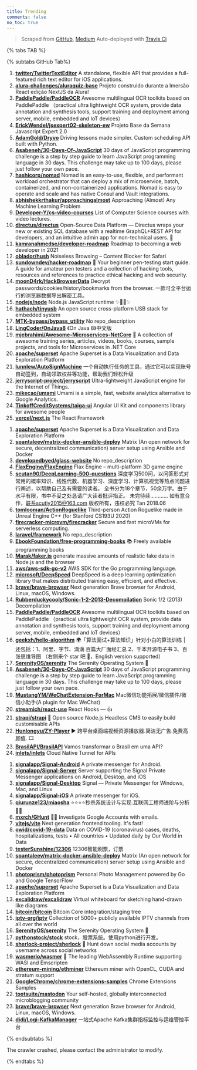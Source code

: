 ```yaml
---
title: Trending
comments: false
no_toc: true
---
```


> Scraped from [GitHub](https://github.com/trending), [Medium](https://medium.com/topic/popular)
Auto-deployed with [Travis Ci](https://travis-ci.org/)

{% tabs TAB %}
<!-- tab GitHub -->
{% subtabs GitHub Tab%}
<!-- tab Daily -->
1. [**twitter/TwitterTextEditor**](https://github.com/twitter/TwitterTextEditor)
A standalone, flexible API that provides a full-featured rich text editor for iOS applications.
2. [**alura-challenges/aluraquiz-base**](https://github.com/alura-challenges/aluraquiz-base)
Projeto construido durante a Imersão React edição NextJS da Alura!
3. [**PaddlePaddle/PaddleOCR**](https://github.com/PaddlePaddle/PaddleOCR)
Awesome multilingual OCR toolkits based on PaddlePaddle （practical ultra lightweight OCR system, provide data annotation and synthesis tools, support training and deployment among server, mobile, embedded and IoT devices）
4. [**ErickWendel/jsexpert02-skeleton-ew**](https://github.com/ErickWendel/jsexpert02-skeleton-ew)
Projeto Base da Semana Javascript Expert 2.0
5. [**AdamGold/Dryvo**](https://github.com/AdamGold/Dryvo)
Driving lessons made simpler. Custom scheduling API built with Python.
6. [**Asabeneh/30-Days-Of-JavaScript**](https://github.com/Asabeneh/30-Days-Of-JavaScript)
30 days of JavaScript programming challenge is a step by step guide to learn JavaScript programming language in 30 days. This challenge may take up to 100 days, please just follow your own pace.
7. [**hashicorp/nomad**](https://github.com/hashicorp/nomad)
Nomad is an easy-to-use, flexible, and performant workload orchestrator that can deploy a mix of microservice, batch, containerized, and non-containerized applications. Nomad is easy to operate and scale and has native Consul and Vault integrations.
8. [**abhishekkrthakur/approachingalmost**](https://github.com/abhishekkrthakur/approachingalmost)
Approaching (Almost) Any Machine Learning Problem
9. [**Developer-Y/cs-video-courses**](https://github.com/Developer-Y/cs-video-courses)
List of Computer Science courses with video lectures.
10. [**directus/directus**](https://github.com/directus/directus)
Open-Source Data Platform — Directus wraps your new or existing SQL database with a realtime GraphQL+REST API for developers, and an intuitive admin app for non-technical users. 🐰
11. [**kamranahmedse/developer-roadmap**](https://github.com/kamranahmedse/developer-roadmap)
Roadmap to becoming a web developer in 2021
12. [**oblador/hush**](https://github.com/oblador/hush)
Noiseless Browsing – Content Blocker for Safari
13. [**sundowndev/hacker-roadmap**](https://github.com/sundowndev/hacker-roadmap)
📌 Your beginner pen-testing start guide. A guide for amateur pen testers and a collection of hacking tools, resources and references to practice ethical hacking and web security.
14. [**moonD4rk/HackBrowserData**](https://github.com/moonD4rk/HackBrowserData)
Decrypt passwords/cookies/history/bookmarks from the browser. 一款可全平台运行的浏览器数据导出解密工具。
15. [**nodejs/node**](https://github.com/nodejs/node)
Node.js JavaScript runtime ✨🐢🚀✨
16. [**hathach/tinyusb**](https://github.com/hathach/tinyusb)
An open source cross-platform USB stack for embedded system
17. [**MTK-bypass/bypass_utility**](https://github.com/MTK-bypass/bypass_utility)
No repo_description
18. [**LingCoder/OnJava8**](https://github.com/LingCoder/OnJava8)
《On Java 8》中文版
19. [**mjebrahimi/Awesome-Microservices-NetCore**](https://github.com/mjebrahimi/Awesome-Microservices-NetCore)
💎 A collection of awesome training series, articles, videos, books, courses, sample projects, and tools for Microservices in .NET Core
20. [**apache/superset**](https://github.com/apache/superset)
Apache Superset is a Data Visualization and Data Exploration Platform
21. [**lunnlew/AutoSignMachine**](https://github.com/lunnlew/AutoSignMachine)
一个自动执行任务的工具，通过它可以实现账号自动签到，自动领取权益等功能，帮助我们轻松升级
22. [**jerryscript-project/jerryscript**](https://github.com/jerryscript-project/jerryscript)
Ultra-lightweight JavaScript engine for the Internet of Things.
23. [**mikecao/umami**](https://github.com/mikecao/umami)
Umami is a simple, fast, website analytics alternative to Google Analytics.
24. [**TinkoffCreditSystems/taiga-ui**](https://github.com/TinkoffCreditSystems/taiga-ui)
Angular UI Kit and components library for awesome people
25. [**vercel/next.js**](https://github.com/vercel/next.js)
The React Framework
<!-- endtab -->
<!-- tab Weekly -->
1. [**apache/superset**](https://github.com/apache/superset)
Apache Superset is a Data Visualization and Data Exploration Platform
2. [**spantaleev/matrix-docker-ansible-deploy**](https://github.com/spantaleev/matrix-docker-ansible-deploy)
Matrix (An open network for secure, decentralized communication) server setup using Ansible and Docker
3. [**developedbyed/glass-website**](https://github.com/developedbyed/glass-website)
No repo_description
4. [**FlaxEngine/FlaxEngine**](https://github.com/FlaxEngine/FlaxEngine)
Flax Engine – multi-platform 3D game engine
5. [**scutan90/DeepLearning-500-questions**](https://github.com/scutan90/DeepLearning-500-questions)
深度学习500问，以问答形式对常用的概率知识、线性代数、机器学习、深度学习、计算机视觉等热点问题进行阐述，以帮助自己及有需要的读者。 全书分为18个章节，50余万字。由于水平有限，书中不妥之处恳请广大读者批评指正。 未完待续............ 如有意合作，联系scutjy2015@163.com 版权所有，违权必究 Tan 2018.06
6. [**tomlooman/ActionRoguelike**](https://github.com/tomlooman/ActionRoguelike)
Third-person Action Roguelike made in Unreal Engine C++ (for Stanford CS193U 2020)
7. [**firecracker-microvm/firecracker**](https://github.com/firecracker-microvm/firecracker)
Secure and fast microVMs for serverless computing.
8. [**laravel/framework**](https://github.com/laravel/framework)
No repo_description
9. [**EbookFoundation/free-programming-books**](https://github.com/EbookFoundation/free-programming-books)
📚 Freely available programming books
10. [**Marak/faker.js**](https://github.com/Marak/faker.js)
generate massive amounts of realistic fake data in Node.js and the browser
11. [**aws/aws-sdk-go-v2**](https://github.com/aws/aws-sdk-go-v2)
AWS SDK for the Go programming language.
12. [**microsoft/DeepSpeed**](https://github.com/microsoft/DeepSpeed)
DeepSpeed is a deep learning optimization library that makes distributed training easy, efficient, and effective.
13. [**brave/brave-browser**](https://github.com/brave/brave-browser)
Next generation Brave browser for Android, Linux, macOS, Windows.
14. [**Rubberduckycooly/Sonic-1-2-2013-Decompilation**](https://github.com/Rubberduckycooly/Sonic-1-2-2013-Decompilation)
Sonic 1/2 (2013) Decompilation
15. [**PaddlePaddle/PaddleOCR**](https://github.com/PaddlePaddle/PaddleOCR)
Awesome multilingual OCR toolkits based on PaddlePaddle （practical ultra lightweight OCR system, provide data annotation and synthesis tools, support training and deployment among server, mobile, embedded and IoT devices）
16. [**geekxh/hello-algorithm**](https://github.com/geekxh/hello-algorithm)
🌍「算法面试+算法知识」针对小白的算法训练 | 还包括：1、阿里、字节、滴滴 百篇大厂面经汇总 2、千本开源电子书 3、百张思维导图 （右侧来个 star 吧 🌹，English version supported）
17. [**SerenityOS/serenity**](https://github.com/SerenityOS/serenity)
The Serenity Operating System 🐞
18. [**Asabeneh/30-Days-Of-JavaScript**](https://github.com/Asabeneh/30-Days-Of-JavaScript)
30 days of JavaScript programming challenge is a step by step guide to learn JavaScript programming language in 30 days. This challenge may take up to 100 days, please just follow your own pace.
19. [**MustangYM/WeChatExtension-ForMac**](https://github.com/MustangYM/WeChatExtension-ForMac)
Mac微信功能拓展/微信插件/微信小助手(A plugin for Mac WeChat)
20. [**streamich/react-use**](https://github.com/streamich/react-use)
React Hooks — 👍
21. [**strapi/strapi**](https://github.com/strapi/strapi)
🚀 Open source Node.js Headless CMS to easily build customisable APIs
22. [**Hunlongyu/ZY-Player**](https://github.com/Hunlongyu/ZY-Player)
▶️ 跨平台桌面端视频资源播放器.简洁无广告.免费高颜值. 🎞
23. [**BrasilAPI/BrasilAPI**](https://github.com/BrasilAPI/BrasilAPI)
Vamos transformar o Brasil em uma API?
24. [**inlets/inlets**](https://github.com/inlets/inlets)
Cloud Native Tunnel for APIs
<!-- endtab -->
<!-- tab Monthly -->
1. [**signalapp/Signal-Android**](https://github.com/signalapp/Signal-Android)
A private messenger for Android.
2. [**signalapp/Signal-Server**](https://github.com/signalapp/Signal-Server)
Server supporting the Signal Private Messenger applications on Android, Desktop, and iOS
3. [**signalapp/Signal-Desktop**](https://github.com/signalapp/Signal-Desktop)
Signal — Private Messenger for Windows, Mac, and Linux
4. [**signalapp/Signal-iOS**](https://github.com/signalapp/Signal-iOS)
A private messenger for iOS.
5. [**qiurunze123/miaosha**](https://github.com/qiurunze123/miaosha)
⭐⭐⭐⭐秒杀系统设计与实现.互联网工程师进阶与分析🙋🐓
6. [**mxrch/GHunt**](https://github.com/mxrch/GHunt)
🕵️‍♂️ Investigate Google Accounts with emails.
7. [**vitejs/vite**](https://github.com/vitejs/vite)
Next generation frontend tooling. It's fast!
8. [**owid/covid-19-data**](https://github.com/owid/covid-19-data)
Data on COVID-19 (coronavirus) cases, deaths, hospitalizations, tests • All countries • Updated daily by Our World in Data
9. [**testerSunshine/12306**](https://github.com/testerSunshine/12306)
12306智能刷票，订票
10. [**spantaleev/matrix-docker-ansible-deploy**](https://github.com/spantaleev/matrix-docker-ansible-deploy)
Matrix (An open network for secure, decentralized communication) server setup using Ansible and Docker
11. [**photoprism/photoprism**](https://github.com/photoprism/photoprism)
Personal Photo Management powered by Go and Google TensorFlow
12. [**apache/superset**](https://github.com/apache/superset)
Apache Superset is a Data Visualization and Data Exploration Platform
13. [**excalidraw/excalidraw**](https://github.com/excalidraw/excalidraw)
Virtual whiteboard for sketching hand-drawn like diagrams
14. [**bitcoin/bitcoin**](https://github.com/bitcoin/bitcoin)
Bitcoin Core integration/staging tree
15. [**iptv-org/iptv**](https://github.com/iptv-org/iptv)
Collection of 5000+ publicly available IPTV channels from all over the world
16. [**SerenityOS/serenity**](https://github.com/SerenityOS/serenity)
The Serenity Operating System 🐞
17. [**pythonstock/stock**](https://github.com/pythonstock/stock)
stock，股票系统。使用python进行开发。
18. [**sherlock-project/sherlock**](https://github.com/sherlock-project/sherlock)
🔎 Hunt down social media accounts by username across social networks
19. [**wasmerio/wasmer**](https://github.com/wasmerio/wasmer)
🚀 The leading WebAssembly Runtime supporting WASI and Emscripten
20. [**ethereum-mining/ethminer**](https://github.com/ethereum-mining/ethminer)
Ethereum miner with OpenCL, CUDA and stratum support
21. [**GoogleChrome/chrome-extensions-samples**](https://github.com/GoogleChrome/chrome-extensions-samples)
Chrome Extensions Samples
22. [**tootsuite/mastodon**](https://github.com/tootsuite/mastodon)
Your self-hosted, globally interconnected microblogging community
23. [**brave/brave-browser**](https://github.com/brave/brave-browser)
Next generation Brave browser for Android, Linux, macOS, Windows.
24. [**didi/Logi-KafkaManager**](https://github.com/didi/Logi-KafkaManager)
一站式Apache Kafka集群指标监控与运维管控平台
<!-- endtab -->
{% endsubtabs %}
<!-- endtab -->
<!-- tab Medium -->
The crawler crashed, please contact the administrator to modify.
<!-- endtab -->
{% endtabs %}

